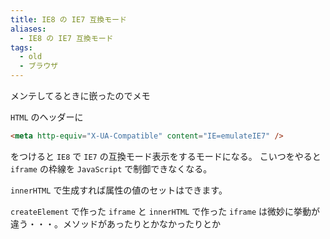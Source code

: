 ```yaml
---
title: IE8 の IE7 互換モード
aliases:
  - IE8 の IE7 互換モード
tags:
  - old
  - ブラウザ
---
```


メンテしてるときに嵌ったのでメモ

`HTML` のヘッダーに

```html
<meta http-equiv="X-UA-Compatible" content="IE=emulateIE7" />
```

をつけると `IE8` で `IE7` の互換モード表示をするモードになる。
こいつをやると `iframe` の枠線を `JavaScript` で制御できなくなる。

`innerHTML` で生成すれば属性の値のセットはできます。

`createElement` で作った `iframe` と `innerHTML` で作った `iframe` は微妙に挙動が違う・・・。メソッドがあったりとかなかったりとか


